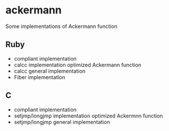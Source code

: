 ackermann
=========

Some implementations of Ackermann function

Ruby
----

* compliant implementation
* calcc implementation optimized Ackermann function
* calcc general implementation
* Fiber implementation

C
-

* compliant implementation
* setjmp/longjmp implementation optimized Ackermnn function
* setjmp/longjmp general implementation

